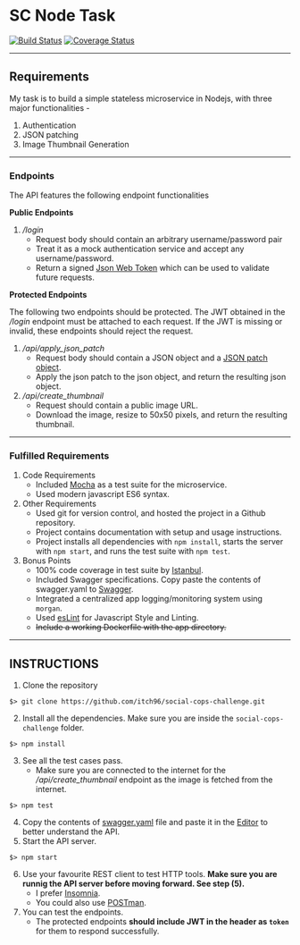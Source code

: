 # SC Node Task

[![Build Status](https://travis-ci.org/itch96/social-cops-challenge.svg?branch=master)](https://travis-ci.org/itch96/social-cops-challenge)
[![Coverage Status](https://coveralls.io/repos/github/itch96/social-cops-challenge/badge.svg?branch=master)](https://coveralls.io/github/itch96/social-cops-challenge?branch=master)
___  

## Requirements  
My task is to build a simple stateless microservice in Nodejs, with three major functionalities -
1. Authentication
2. JSON patching
3. Image Thumbnail Generation
___

### Endpoints
The API features the following endpoint functionalities  

**Public Endpoints**  
1. */login*
    * Request body should contain an arbitrary username/password pair
    * Treat it as a mock authentication service and accept any username/password.
    * Return a signed [Json Web Token](https://jwt.io/) which can be used to validate future requests.

**Protected Endpoints**  

The following two endpoints should be protected. The JWT obtained in the _/login_ endpoint must be attached to each request.  If the JWT is missing or invalid, these endpoints should reject the request.
1. */api/apply_json_patch*
    * Request body should contain a JSON object and a [JSON patch object](http://jsonpatch.com/).
    * Apply the json patch to the json object, and return the resulting json object.
2. */api/create_thumbnail*
    * Request should contain a public image URL.
    * Download the image, resize to 50x50 pixels, and return the resulting thumbnail.
___

### Fulfilled Requirements  
1. Code Requirements
    * Included [Mocha](https://mochajs.org/) as a test suite for the microservice.
    * Used modern javascript ES6 syntax.
2. Other Requirements
    * Used git for version control, and hosted the project in a Github repository.
    * Project contains documentation with setup and usage instructions.
    * Project installs all dependencies with `npm install`, starts the server with `npm start`, and runs the test suite with `npm test`.
3. Bonus Points
    * 100% code coverage in test suite by [Istanbul](https://github.com/gotwarlost/istanbul).
    * Included Swagger specifications. Copy paste the contents of swagger.yaml to [Swagger](http://editor.swagger.io).
    * Integrated a centralized app logging/monitoring system using `morgan`.
    * Used [esLint](https://eslint.org) for Javascript Style and Linting.
    * ~~Include a working Dockerfile with the app directory.~~
___

## INSTRUCTIONS
1. Clone the repository
  ```
  $> git clone https://github.com/itch96/social-cops-challenge.git
  ```
2. Install all the dependencies. Make sure you are inside the `social-cops-challenge` folder.
  ```
  $> npm install
  ```
3. See all the test cases pass.
    * Make sure you are connected to the internet for the */api/create_thumbnail* endpoint as the image is fetched from the internet.
  ```
  $> npm test
  ```
4. Copy the contents of [swagger.yaml](./swagger.yaml) file and paste it in the [Editor](http://editor.swagger.io) to better understand the API.
5. Start the API server.
  ```
  $> npm start
  ```
6. Use your favourite REST client to test HTTP tools. **Make sure you are runnig the API server before moving forward. See step (5).**
    * I prefer [Insomnia](https://insomnia.rest). 
    * You could also use [POSTman](https://www.getpostman.com).
7. You can test the endpoints.
    * The protected endpoints **should include JWT in the header as `token`** for them to respond successfully.
